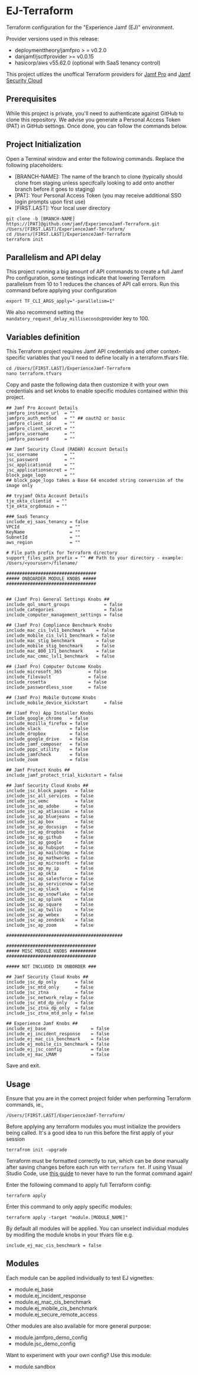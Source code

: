 # EJ-Terraform

Terraform configuration for the "Experience Jamf (EJ)" environment.

Provider versions used in this release:

- deploymenttheory/jamfpro > = v0.2.0
- danjamf/jsctfprovider >= v0.0.15
- hasicorp/aws v55.62.0 (optional with SaaS tenancy control)

This project utlizes the unoffical Terraform providers for [Jamf Pro](https://registry.terraform.io/providers/deploymenttheory/jamfpro/latest) and [Jamf Security Cloud](https://registry.terraform.io/providers/danjamf/jsctfprovider/latest)

## Prerequisites

While this project is private, you'll need to authenticate against GitHub to clone this repository. We advise you generate a Personal Access Token (PAT) in GitHub settings. Once done, you can follow the commands below.

## Project Initialization

Open a Terminal window and enter the following commands. Replace the following placeholders:

- [BRANCH-NAME]: The name of the branch to clone (typically should clone from staging unless specifcally looking to add onto another branch before it goes to staging)
- [PAT]: Your Personal Access Token (you may receive additional SSO login prompts upon first use)
- [FIRST.LAST]: Your local user directory

```
git clone -b [BRANCH-NAME] https://[PAT]@github.com/jamf/ExperienceJamf-Terraform.git /Users/[FIRST.LAST]/ExperienceJamf-Terraform/
cd /Users/[FIRST.LAST]/ExperienceJamf-Terraform
terraform init
```

## Parallelism and API delay

This project running a big amount of API commands to create a full Jamf Pro configuration, some testings indicate that lowering Terraform parallelism from 10 to 1 reduces the chances of API call errors. Run this command before applying your configuration

```
export TF_CLI_ARGS_apply="-parallelism=1"
```

We also recommend setting the `mandatory_request_delay_milliseconds`provider key to 100.

## Variables definition

This Terraform project requires Jamf API credentials and other context-specific variables that you'll need to define locally in a terraform.tfvars file.

```
cd /Users/[FIRST.LAST]/ExperienceJamf-Terraform
nano terraform.tfvars
```

Copy and paste the following data then customize it with your own credentials and set knobs to enable specific modules contained within this project. 

```
## Jamf Pro Account Details
jamfpro_instance_url  = ""
jamfpro_auth_method   = "" ## oauth2 or basic
jamfpro_client_id     = ""
jamfpro_client_secret = ""
jamfpro_username      = ""
jamfpro_password      = ""

## Jamf Security Cloud (RADAR) Account Details
jsc_username          = ""
jsc_password          = ""
jsc_applicationid     = ""
jsc_applicationsecret = ""
block_page_logo       = ""
## block_page_logo takes a Base 64 encoded string conversion of the image only

## tryjamf Okta Account Details
tje_okta_clientid  = ""
tje_okta_orgdomain = ""

### SaaS Tenancy
include_ej_saas_tenancy = false
VPCId                   = ""
KeyName                 = ""
SubnetId                = ""
aws_region              = ""

# File path prefix for Terraform directory
support_files_path_prefix = "" ## Path to your directory - example: /Users/<youruser>/filename/

##################################
##### ONBOARDER MODULE KNOBS #####
##################################


## (Jamf Pro) General Settings Knobs ##
include_qol_smart_groups             = false
include_categories                   = false
include_computer_management_settings = false

## (Jamf Pro) Compliance Benchmark Knobs
include_mac_cis_lvl1_benchmark    = false
include_mobile_cis_lvl1_benchmark = false
include_mac_stig_benchmark        = false
include_mobile_stig_benchmark     = false
include_mac_800_171_benchmark     = false
include_mac_cmmc_lvl1_benchmark   = false

## (Jamf Pro) Computer Outcome Knobs
include_microsoft_365          = false
include_filevault              = false
include_rosetta                = false
include_passwordless_ssoe      = false

## (Jamf Pro) Mobile Outcome Knobs
include_mobile_device_kickstart      = false

## (Jamf Pro) App Installer Knobs
include_google_chrome   = false
include_mozilla_firefox = false
include_slack           = false
include_dropbox         = false
include_google_drive    = false
include_jamf_composer   = false
include_pppc_utility    = false
include_jamfcheck       = false
include_zoom            = false

## Jamf Protect Knobs ##
include_jamf_protect_trial_kickstart = false

## Jamf Security Cloud Knobs ##
include_jsc_block_pages   = false
include_jsc_all_services  = false
include_jsc_uemc          = false
include_jsc_ap_adobe      = false
include_jsc_ap_atlassian  = false
include_jsc_ap_bluejeans  = false
include_jsc_ap_box        = false
include_jsc_ap_docusign   = false
include_jsc_ap_dropbox    = false
include_jsc_ap_github     = false
include_jsc_ap_google     = false
include_jsc_ap_hubspot    = false
include_jsc_ap_mailchimp  = false
include_jsc_ap_mathworks  = false
include_jsc_ap_microsoft  = false
include_jsc_ap_my_ip      = false
include_jsc_ap_okta       = false
include_jsc_ap_salesforce = false
include_jsc_ap_servicenow = false
include_jsc_ap_slack      = false
include_jsc_ap_snowflake  = false
include_jsc_ap_splunk     = false
include_jsc_ap_square     = false
include_jsc_ap_twilio     = false
include_jsc_ap_webex      = false
include_jsc_ap_zendesk    = false
include_jsc_ap_zoom       = false

############################################

##################################
##### MISC MODULE KNOBS ##########
##################################

##### NOT INCLUDED IN ONBORDER ###

## Jamf Security Cloud Knobs ##
include_jsc_dp_only       = false
include_jsc_mtd_only      = false
include_jsc_ztna          = false
include_jsc_network_relay = false
include_jsc_mtd_dp_only   = false
include_jsc_ztna_dp_only  = false
include_jsc_ztna_mtd_only = false

## Experience Jamf Knobs ##
include_ej_base                 = false
include_ej_incident_response    = false
include_ej_mac_cis_benchmark    = false
include_ej_mobile_cis_benchmark = false
include_ej_jsc_config           = false
include_ej_mac_LMAM             = false

```

Save and exit.

## Usage

Ensure that you are in the correct project folder when performing Terraform commands, ie.,

```
/Users/[FIRST.LAST]/ExperienceJamf-Terraform/
```

Before applying any terraform modules you must initialize the providers being called. It's a good idea to run this before the first apply of your session

```
terrafrom init -upgrade
```

Terraform must be formatted correctly to run, which can be done manually after saving changes before each run with `terraform fmt`. If using Visual Studio Code, use [this guide](https://medium.com/nerd-for-tech/how-to-auto-format-hcl-terraform-code-in-visual-studio-code-6fa0e7afbb5e) to never have to run the format command again!

Enter the following command to apply full Terraform config:

```
terraform apply
```

Enter this command to only apply specific modules:

```
terraform apply -target "module.[MODULE_NAME]"
```

By default all modules will be applied. You can unselect individual modules by modifing the module knobs in your tfvars file e.g.

```
include_ej_mac_cis_benchmark = false
```

## Modules

Each module can be applied individually to test EJ vignettes:

- module.ej_base
- module.ej_incident_response
- module.ej_mac_cis_benchmark
- module.ej_mobile_cis_benchmark
- module.ej_secure_remote_access

Other modules are also available for more general purpose:

- module.jamfpro_demo_config
- module.jsc_demo_config

Want to experiment with your own config? Use this module:

- module.sandbox